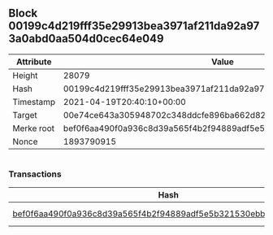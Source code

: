 ## Block 00199c4d219fff35e29913bea3971af211da92a973a0abd0aa504d0cec64e049

Attribute | Value
--- | ---
Height | 28079
Hash | 00199c4d219fff35e29913bea3971af211da92a973a0abd0aa504d0cec64e049
Timestamp | 2021-04-19T20:40:10+00:00
Target | 00e74ce643a305948702c348ddcfe896ba662d82c1a228faf4ad12250f07334e
Merke root | bef0f6aa490f0a936c8d39a565f4b2f94889adf5e5b321530ebb05afb7d0bb46
Nonce | 1893790915

```

```

### Transactions

Hash | Amount
--- | ---
[bef0f6aa490f0a936c8d39a565f4b2f94889adf5e5b321530ebb05afb7d0bb46](bef0f6aa490f0a936c8d39a565f4b2f94889adf5e5b321530ebb05afb7d0bb46.md) | 10.00000000 SKEPTI 

